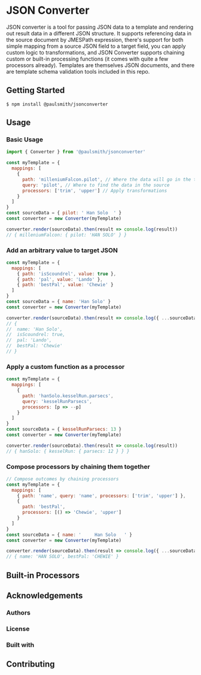 # JSON Converter

JSON converter is a tool for passing JSON data to a template and rendering out result data in a different JSON structure. It supports referencing data in the source document by JMESPath expression, there's support for both simple mapping from a source JSON field to a target field, you can apply custom logic to transformations, and JSON Converter supports chaining custom or built-in processing functions (it comes with quite a few processors already). Templates are themselves JSON documents, and there are template schema validation tools included in this repo.

## Getting Started

```
$ npm install @paulsmith/jsonconverter
```

## Usage

### Basic Usage

```javascript
import { Converter } from '@paulsmith/jsonconverter'

const myTemplate = {
  mappings: [
    {
      path: 'milleniumFalcon.pilot', // Where the data will go in the target
      query: 'pilot', // Where to find the data in the source
      processors: ['trim', 'upper'] // Apply transformations
    }
  ]
}
const sourceData = { pilot: ' Han Solo  ' }
const converter = new Converter(myTemplate)

converter.render(sourceData).then(result => console.log(result))
// { milleniumFalcon: { pilot: 'HAN SOLO' } }
```

### Add an arbitrary value to target JSON

```javascript
const myTemplate = {
  mappings: [
    { path: 'isScoundrel', value: true },
    { path: 'pal', value: 'Lando' },
    { path: 'bestPal', value: 'Chewie' }
  ]
}
const sourceData = { name: 'Han Solo' }
const converter = new Converter(myTemplate)

converter.render(sourceData).then(result => console.log({ ...sourceData, ...result }))
// {
//  name: 'Han Solo',
//  isScoundrel: true,
//  pal: 'Lando',
//  bestPal: 'Chewie'
// }
```

### Apply a custom function as a processor

```javascript
const myTemplate = {
  mappings: [
    {
      path: 'hanSolo.kesselRun.parsecs',
      query: 'kesselRunParsecs',
      processors: [p => --p]
    }
  ]
}
const sourceData = { kesselRunParsecs: 13 }
const converter = new Converter(myTemplate)

converter.render(sourceData).then(result => console.log(result))
// { hanSolo: { kesselRun: { parsecs: 12 } } }
```

### Compose processors by chaining them together

```javascript
// Compose outcomes by chaining processors
const myTemplate = {
  mappings: [
    { path: 'name', query: 'name', processors: ['trim', 'upper'] },
    {
      path: 'bestPal',
      processors: [() => 'Chewie', 'upper']
    }
  ]
}
const sourceData = { name: '     Han Solo   ' }
const converter = new Converter(myTemplate)

converter.render(sourceData).then(result => console.log({ ...sourceData, ...result }))
// { name: 'HAN SOLO', bestPal: 'CHEWIE' }
```

## Built-in Processors

## Acknowledgements

### Authors

### License

### Built with

## Contributing
